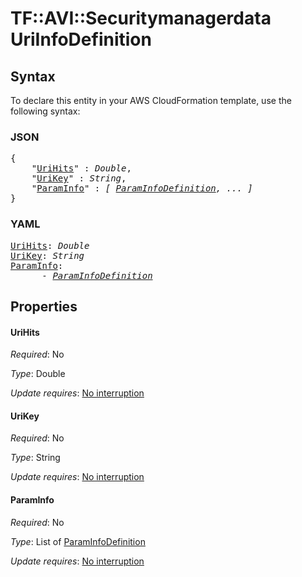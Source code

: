 # TF::AVI::Securitymanagerdata UriInfoDefinition

## Syntax

To declare this entity in your AWS CloudFormation template, use the following syntax:

### JSON

<pre>
{
    "<a href="#urihits" title="UriHits">UriHits</a>" : <i>Double</i>,
    "<a href="#urikey" title="UriKey">UriKey</a>" : <i>String</i>,
    "<a href="#paraminfo" title="ParamInfo">ParamInfo</a>" : <i>[ <a href="paraminfodefinition.md">ParamInfoDefinition</a>, ... ]</i>
}
</pre>

### YAML

<pre>
<a href="#urihits" title="UriHits">UriHits</a>: <i>Double</i>
<a href="#urikey" title="UriKey">UriKey</a>: <i>String</i>
<a href="#paraminfo" title="ParamInfo">ParamInfo</a>: <i>
      - <a href="paraminfodefinition.md">ParamInfoDefinition</a></i>
</pre>

## Properties

#### UriHits

_Required_: No

_Type_: Double

_Update requires_: [No interruption](https://docs.aws.amazon.com/AWSCloudFormation/latest/UserGuide/using-cfn-updating-stacks-update-behaviors.html#update-no-interrupt)

#### UriKey

_Required_: No

_Type_: String

_Update requires_: [No interruption](https://docs.aws.amazon.com/AWSCloudFormation/latest/UserGuide/using-cfn-updating-stacks-update-behaviors.html#update-no-interrupt)

#### ParamInfo

_Required_: No

_Type_: List of <a href="paraminfodefinition.md">ParamInfoDefinition</a>

_Update requires_: [No interruption](https://docs.aws.amazon.com/AWSCloudFormation/latest/UserGuide/using-cfn-updating-stacks-update-behaviors.html#update-no-interrupt)

